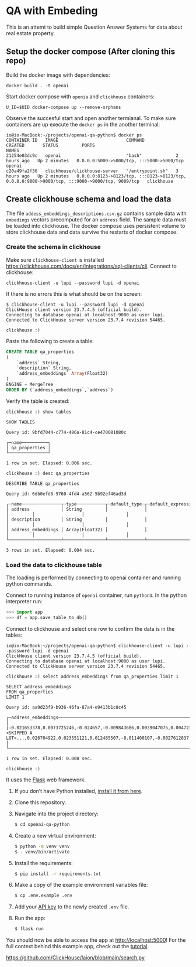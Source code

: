 # QA with Embeding

This is an attemt to build simple Question Answer Systems for data about real estate property. 


## Setup the docker compose (After cloning this repo)

Build the docker image with dependencies:

`docker build . -t openai`

Start docker compose with `openia` and `clickhouse` containers:

`U_ID=$UID docker-compose up --remove-orphans`

Observe the succesful start and open another termianal. 
To make sure containers are up execute the `docker ps` in the another terminal:

```
io@io-MacBook:~/projects/openai-qa-python$ docker ps
CONTAINER ID   IMAGE                          COMMAND            CREATED       STATUS         PORTS                                                                                            NAMES
21254e03dc9c   openai                         "bash"             2 hours ago   Up 2 minutes   0.0.0.0:5000->5000/tcp, :::5000->5000/tcp                                                        openai
c20a49fa2f36   clickhouse/clickhouse-server   "/entrypoint.sh"   3 hours ago   Up 2 minutes   0.0.0.0:8123->8123/tcp, :::8123->8123/tcp, 0.0.0.0:9000->9000/tcp, :::9000->9000/tcp, 9009/tcp   clickhouse

```

## Create clickhouse schema and load the data

The file `addess_embeddings_descriptions.csv.gz` contains sample data with `embedings` vectors precomputed for an `address` field.
The sample data must be loaded into clickhouse. The docker compose uses persistent volume to store clickhouse data and data survive the restarts of docker compose.

### Create the schema in clickhouse

Make sure `clickhouse-client` is installed https://clickhouse.com/docs/en/integrations/sql-clients/cli. 
Connect to clickhouse:

`clickhouse-client -u lupi --password lupi -d openai`

If there is no errors this is what should be on the screen:

```
$ clickhouse-client -u lupi --password lupi -d openai 
ClickHouse client version 23.7.4.5 (official build).
Connecting to database openai at localhost:9000 as user lupi.
Connected to ClickHouse server version 23.7.4 revision 54465.

clickhouse :) 
```

Paste the following to create a table:

```sql
CREATE TABLE qa_properties
(
	`address` String,
    `description` String,
    `address_embeddings` Array(Float32)
)
ENGINE = MergeTree
ORDER BY (`address_embeddings`,`address`)
```

Verify the table is created:

```
clickhouse :) show tables

SHOW TABLES

Query id: 9bfd7044-c774-486a-81c4-ce470081080c

┌─name──────────┐
│ qa_properties │
└───────────────┘

1 row in set. Elapsed: 0.006 sec. 

clickhouse :) desc qa_properties

DESCRIBE TABLE qa_properties

Query id: 6db0efd8-9760-4fd4-a562-5b92ef46ad3d

┌─name───────────────┬─type───────────┬─default_type─┬─default_expression─┬─comment─┬─codec_expression─┬─ttl_expression─┐
│ address            │ String         │              │                    │         │                  │                │
│ description        │ String         │              │                    │         │                  │                │
│ address_embeddings │ Array(Float32) │              │                    │         │                  │                │
└────────────────────┴────────────────┴──────────────┴────────────────────┴─────────┴──────────────────┴────────────────┘

3 rows in set. Elapsed: 0.004 sec. 

```

### Load the data to clickhouse table

The loading is performed by connecting to openai container and running python commands.

Connect to running instance of `openai` container, run `python3`. In the python interpreter run:

```python
>>> import app
>>> df = app.save_table_to_db()
```

Connect to clickhouse and select one row to confirm the data is in the tables:

```
io@io-MacBook:~/projects/openai-qa-python$ clickhouse-client -u lupi --password lupi -d openai 
ClickHouse client version 23.7.4.5 (official build).
Connecting to database openai at localhost:9000 as user lupi.
Connected to ClickHouse server version 23.7.4 revision 54465.

clickhouse :) select address_embeddings from qa_properties limit 1

SELECT address_embeddings
FROM qa_properties
LIMIT 1

Query id: aa9d23f9-b936-46fa-87a4-e9413b1c8c45

┌─address_embeddings─────────────────────────────────────────────────────────────────────────────────────────────────────────────────────────────────────────────────────────────────────────────────────────────────────────────────────────────────────────┐
│ [-0.021653378,0.0073725246,-0.024657,-0.009843686,0.0039047075,0.004723877,-0.0085398415,-0.013161322,0.0035838662,-0.01668375,-0.007427136,-0.007488574,-0.010362493,0.013270545,-0.00068562775,0.025407905,0.01402145,0.009966562,0.0062427535,-0.010212312,-0.042815253,0.013147669,0.019414315,-0.016042069,0.003955906,...<SKIPPED A LOT>...,0.026704922,0.023551121,0.012485507,-0.011400107,-0.0027612837,-0.020711333,0.025694614,-0.010963217,-0.01150933,-0.0056420295,0.0011707296,-0.014089714,0.025407905,-0.028943986,0.017161598,0.0010598004,-0.017366393,0.0070994683,-0.010546806,0.0012697126,-0.0059935898,0.0017398817,0.046774574,-0.011522983,0.01044441,0.0059082597,0.017612142,-0.02785176,0.0074476153,0.0062871254,0.025749225,-0.010826689,0.0041709375,-0.0030531127,-0.00040403826,⋯│
└────────────────────────────────────────────────────────────────────────────────────────────────────────────────────────────────────────────────────────────────────────────────────────────────────────────────────────────────────────────────────────────┘

1 row in set. Elapsed: 0.008 sec. 

clickhouse :)
```

It uses the [Flask](https://flask.palletsprojects.com/en/2.0.x/) web framework.

1. If you don’t have Python installed, [install it from here](https://www.python.org/downloads/).

2. Clone this repository.

3. Navigate into the project directory:

   ```bash
   $ cd openai-qa-python
   ```

4. Create a new virtual environment:

   ```bash
   $ python -m venv venv
   $ . venv/bin/activate
   ```

5. Install the requirements:

   ```bash
   $ pip install -r requirements.txt
   ```

6. Make a copy of the example environment variables file:

   ```bash
   $ cp .env.example .env
   ```

7. Add your [API key](https://beta.openai.com/account/api-keys) to the newly created `.env` file.

8. Run the app:

   ```bash
   $ flask run
   ```

You should now be able to access the app at [http://localhost:5000](http://localhost:5000)! For the full context behind this example app, check out the [tutorial](https://beta.openai.com/docs/quickstart).

https://github.com/ClickHouse/laion/blob/main/search.py

